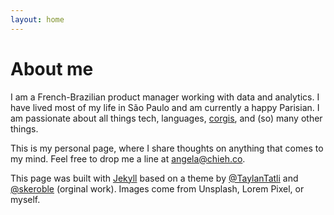 ```yaml
---
layout: home
---
```

# About me

I am a French-Brazilian product manager working with data and analytics. I have lived most of my life in São Paulo and am currently a happy Parisian. I am passionate about all things tech, languages, [corgis](https://www.reddit.com/r/corgi/), and (so) many other things.

This is my personal page, where I share thoughts on anything that comes to my mind. Feel free to drop me a line at [angela@chieh.co](mailto:angela@chieh.co?Subject=Hi!).

This page was built with [Jekyll](https://jekyllrb.com/) based on a theme by [@TaylanTatli](https://github.com/TaylanTatli) and [@skeroble](https://github.com/srekoble) (orginal work). Images come from Unsplash, Lorem Pixel, or myself.